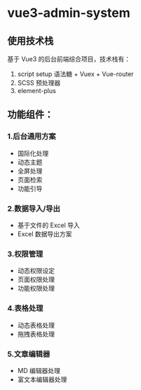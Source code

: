 # vue3-admin-system
## 使用技术栈
基于 Vue3 的后台前端综合项目，技术栈有：
1. script setup 语法糖 + Vuex + Vue-router
2. SCSS 预处理器
3. element-plus

## 功能组件：
### 1.后台通用方案
- 国际化处理
- 动态主题
- 全屏处理
- 页面检索
- 功能引导

### 2.数据导入/导出
- 基于文件的 Excel 导入
- Excel 数据导出方案

### 3.权限管理
- 动态权限设定
- 页面权限处理
- 功能权限处理

### 4.表格处理
- 动态表格处理
- 拖拽表格处理

### 5.文章编辑器
- MD 编辑器处理
- 富文本编辑器处理

